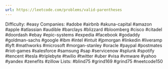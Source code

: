 ```yaml
---
url: https://leetcode.com/problems/valid-parentheses
---
```


Difficulty: #easy
Companies: #adobe #airbnb #akuna-capital #amazon #apple #atlassian #audible #barclays #blizzard #bloomberg #cisco #citadel #doordash #ebay #epic-systems #expedia #facebook #godaddy #goldman-sachs #google #ibm #intel #intuit #jpmorgan #linkedin #liveramp #lyft #mathworks #microsoft #morgan-stanley #oracle #paypal #postmates #riot-games #salesforce #samsung #sap #servicenow #splunk #spotify #tencent #tesla #triplebyte #twilio #twitter #uber #visa #vmware #yahoo #yandex #zenefits #zillow
Lists: #blind75 #grind169 #grind75 #neetcode150
